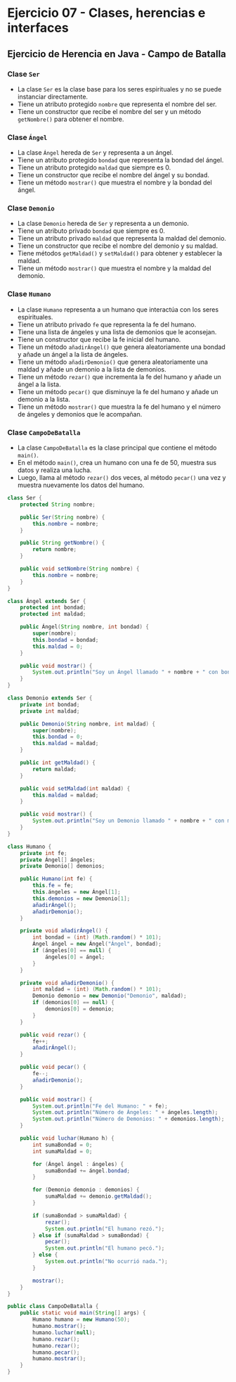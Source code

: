 # Ejercicio 07 - Clases, herencias e interfaces

## Ejercicio de Herencia en Java - Campo de Batalla

### Clase `Ser`

- La clase `Ser` es la clase base para los seres espirituales y no se puede instanciar directamente.
- Tiene un atributo protegido `nombre` que representa el nombre del ser.
- Tiene un constructor que recibe el nombre del ser y un método `getNombre()` para obtener el nombre.

### Clase `Ángel`

- La clase `Ángel` hereda de `Ser` y representa a un ángel.
- Tiene un atributo protegido `bondad` que representa la bondad del ángel.
- Tiene un atributo protegido `maldad` que siempre es 0.
- Tiene un constructor que recibe el nombre del ángel y su bondad.
- Tiene un método `mostrar()` que muestra el nombre y la bondad del ángel.

### Clase `Demonio`

- La clase `Demonio` hereda de `Ser` y representa a un demonio.
- Tiene un atributo privado `bondad` que siempre es 0.
- Tiene un atributo privado `maldad` que representa la maldad del demonio.
- Tiene un constructor que recibe el nombre del demonio y su maldad.
- Tiene métodos `getMaldad()` y `setMaldad()` para obtener y establecer la maldad.
- Tiene un método `mostrar()` que muestra el nombre y la maldad del demonio.

### Clase `Humano`

- La clase `Humano` representa a un humano que interactúa con los seres espirituales.
- Tiene un atributo privado `fe` que representa la fe del humano.
- Tiene una lista de ángeles y una lista de demonios que le aconsejan.
- Tiene un constructor que recibe la fe inicial del humano.
- Tiene un método `añadirÁngel()` que genera aleatoriamente una bondad y añade un ángel a la lista de ángeles.
- Tiene un método `añadirDemonio()` que genera aleatoriamente una maldad y añade un demonio a la lista de demonios.
- Tiene un método `rezar()` que incrementa la fe del humano y añade un ángel a la lista.
- Tiene un método `pecar()` que disminuye la fe del humano y añade un demonio a la lista.
- Tiene un método `mostrar()` que muestra la fe del humano y el número de ángeles y demonios que le acompañan.

### Clase `CampoDeBatalla`

- La clase `CampoDeBatalla` es la clase principal que contiene el método `main()`.
- En el método `main()`, crea un humano con una fe de 50, muestra sus datos y realiza una lucha.
- Luego, llama al método `rezar()` dos veces, al método `pecar()` una vez y muestra nuevamente los datos del humano.

~~~java
class Ser {
    protected String nombre;

    public Ser(String nombre) {
        this.nombre = nombre;
    }

    public String getNombre() {
        return nombre;
    }

    public void setNombre(String nombre) {
        this.nombre = nombre;
    }
}

class Ángel extends Ser {
    protected int bondad;
    protected int maldad;

    public Ángel(String nombre, int bondad) {
        super(nombre);
        this.bondad = bondad;
        this.maldad = 0;
    }

    public void mostrar() {
        System.out.println("Soy un Ángel llamado " + nombre + " con bondad " + bondad);
    }
}

class Demonio extends Ser {
    private int bondad;
    private int maldad;

    public Demonio(String nombre, int maldad) {
        super(nombre);
        this.bondad = 0;
        this.maldad = maldad;
    }

    public int getMaldad() {
        return maldad;
    }

    public void setMaldad(int maldad) {
        this.maldad = maldad;
    }

    public void mostrar() {
        System.out.println("Soy un Demonio llamado " + nombre + " con maldad " + maldad);
    }
}

class Humano {
    private int fe;
    private Ángel[] ángeles;
    private Demonio[] demonios;

    public Humano(int fe) {
        this.fe = fe;
        this.ángeles = new Ángel[1];
        this.demonios = new Demonio[1];
        añadirÁngel();
        añadirDemonio();
    }

    private void añadirÁngel() {
        int bondad = (int) (Math.random() * 101);
        Ángel ángel = new Ángel("Ángel", bondad);
        if (ángeles[0] == null) {
            ángeles[0] = ángel;
        }
    }

    private void añadirDemonio() {
        int maldad = (int) (Math.random() * 101);
        Demonio demonio = new Demonio("Demonio", maldad);
        if (demonios[0] == null) {
            demonios[0] = demonio;
        }
    }

    public void rezar() {
        fe++;
        añadirÁngel();
    }

    public void pecar() {
        fe--;
        añadirDemonio();
    }

    public void mostrar() {
        System.out.println("Fe del Humano: " + fe);
        System.out.println("Número de Ángeles: " + ángeles.length);
        System.out.println("Número de Demonios: " + demonios.length);
    }

    public void luchar(Humano h) {
        int sumaBondad = 0;
        int sumaMaldad = 0;

        for (Ángel ángel : ángeles) {
            sumaBondad += ángel.bondad;
        }

        for (Demonio demonio : demonios) {
            sumaMaldad += demonio.getMaldad();
        }

        if (sumaBondad > sumaMaldad) {
            rezar();
            System.out.println("El humano rezó.");
        } else if (sumaMaldad > sumaBondad) {
            pecar();
            System.out.println("El humano pecó.");
        } else {
            System.out.println("No ocurrió nada.");
        }

        mostrar();
    }
}

public class CampoDeBatalla {
    public static void main(String[] args) {
        Humano humano = new Humano(50);
        humano.mostrar();
        humano.luchar(null);
        humano.rezar();
        humano.rezar();
        humano.pecar();
        humano.mostrar();
    }
}
~~~
